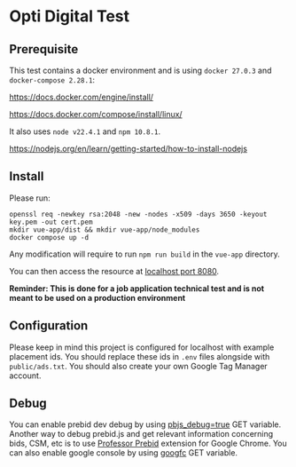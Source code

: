 # Opti Digital Test

## Prerequisite
This test contains a docker environment and is using `docker 27.0.3` and `docker-compose 2.28.1`:

https://docs.docker.com/engine/install/

https://docs.docker.com/compose/install/linux/

It also uses `node v22.4.1` and `npm 10.8.1`.

https://nodejs.org/en/learn/getting-started/how-to-install-nodejs

## Install

Please run:

```
openssl req -newkey rsa:2048 -new -nodes -x509 -days 3650 -keyout key.pem -out cert.pem
mkdir vue-app/dist && mkdir vue-app/node_modules
docker compose up -d
```

Any modification will require to run `npm run build` in the `vue-app` directory.

You can then access the resource at [localhost port 8080](http://localhost:8080).

**Reminder: This is done for a job application technical test and is not meant to be used on a production environment**


## Configuration

Please keep in mind this project is configured for localhost with example placement ids.
You should replace these ids in `.env` files alongside with `public/ads.txt`.
You should also create your own Google Tag Manager account.

## Debug

You can enable prebid dev debug by using [pbjs_debug=true](http://localhost:8080/?pbjs_debug=true) GET variable.
Another way to debug prebid.js and get relevant information concerning bids, CSM, etc is to use [Professor Prebid](https://chromewebstore.google.com/detail/professor-prebid/kdnllijdimhbledmfdbljampcdphcbdc?hl=fr) extension for Google Chrome.
You can also enable google console by using [googfc](http://localhost:8080/?googfc) GET variable.
